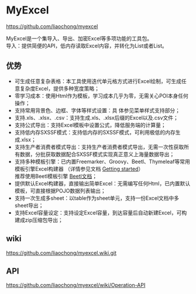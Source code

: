# MyExcel
https://github.com/liaochong/myexcel

MyExcel是一个集导入、导出、加密Excel等多项功能的工具包。  
导入：提供简便的API，低内存读取Excel内容，并转化为List<Bean>或者List<Map>。

## 优势
- 可生成任意复杂表格：本工具使用迭代单元格方式进行Excel绘制，可生成任意复杂度Excel，提供多种宽度策略；
- 零学习成本：使用Html作为模板，学习成本几乎为零，无需关心POI本身任何操作；
- 支持常用背景色、边框、字体等样式设置：具 体参见菜单样式支持部分；
- 支持.xls、.xlsx、.csv：支持生成.xls、.xlsx后缀的Excel以及.csv文件；
- 支持公式导出：支持Excel模板中设置公式，降低服务端的计算量；
- 支持低内存SXSSF模式：支持低内存的SXSSF模式，可利用极低的内存生成.xlsx；
- 支持生产者消费者模式导出：支持生产者消费者模式导出，无需一次性获取所有数据，分批获取数据配合SXSSF模式实现真正意义上海量数据导出；
- 支持多种模板引擎：已内置Freemarker、Groovy、Beetl、Thymeleaf等常用模板引擎Excel构建器
（详情参见文档 [Getting started](https://github.com/liaochong/myexcel/wiki/Excel%E6%A8%A1%E6%9D%BF%E6%9E%84%E5%BB%BA)）  
 推荐使用Beetl模板引擎 [Beetl文档](http://ibeetl.com/guide/#beetl)；
- 提供默认Excel构建器，直接输出简单Excel：无需编写任何Html，已内置默认模板，可直接根据POJO数据列表输出；
- 支持一次生成多sheet：以table作为sheet单元，支持一份Excel文档中多sheet导出；
- 支持Excel容量设定：支持设定Excel容量，到达容量后自动新建Excel，可构建成zip压缩包导出；
## wiki
https://github.com/liaochong/myexcel.wiki.git

## API
https://github.com/liaochong/myexcel/wiki/Operation-API
